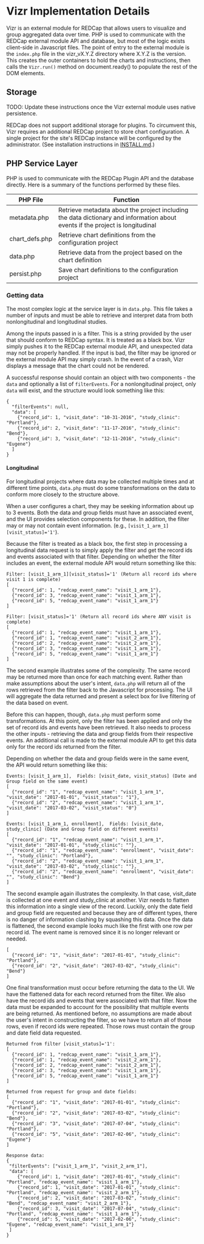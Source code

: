 # Vizr Implementation Details

Vizr is an external module for REDCap that allows users to visualize and group aggregated data over time. PHP is used to communicate with the REDCap external module API and database, but most of the logic exists client-side in Javascript files. The point of entry to the external module is the `index.php` file in the vizr_vX.Y.Z directory where X.Y.Z is the version. This creates the outer containers to hold the charts and instructions, then calls the `Vizr.run()` method on document.ready() to populate the rest of the DOM elements.

## Storage

TODO: Update these instructions once the Vizr external module uses native persistence.

REDCap does not support additional storage for plugins. To circumvent this, Vizr requires an additional REDCap project to store chart configuration. A single project for the site's REDCap instance will be configured by the administrator. (See installation instructions in [INSTALL.md](INSTALL.md).)

## PHP Service Layer

PHP is used to communicate with the REDCap Plugin API and the database directly. Here is a summary of the functions performed by these files.

PHP File | Function
---------| ---------
metadata.php | Retrieve metadata about the project including the data dictionary and information about events if the project is longitudinal
chart_defs.php | Retrieve chart definitions from the configuration project
data.php | Retrieve data from the project based on the chart definition
persist.php | Save chart definitions to the configuration project

### Getting data

The most complex logic at the service layer is in `data.php`. This file takes a number of inputs and must be able to retrieve and interpret data from both nonlongitudinal and longitudinal studies.

Among the inputs passed in is a filter. This is a string provided by the user that should conform to REDCap syntax. It is treated as a black box. Vizr simply pushes it to the REDCap external module API, and unexpected data may not be properly handled. If the input is bad, the filter may be ignored or the external module API may simply crash. In the event of a crash, Vizr displays a message that the chart could not be rendered.

A successful response should contain an object with two components - the `data` and optionally a list of `filterEvents`. For a nonlongitudinal project, only `data` will exist, and the structure would look something like this:

```
{
  "filterEvents": null,
  "data": [
    {"record_id": 1, "visit_date": "10-31-2016", "study_clinic": "Portland"},
    {"record_id": 2, "visit_date": "11-17-2016", "study_clinic": "Bend"},
    {"record_id": 3, "visit_date": "12-11-2016", "study_clinic": "Eugene"}
  ]
}
```

#### Longitudinal

For longitudinal projects where data may be collected multiple times and at different time points, `data.php` must do some transformations on the data to conform more closely to the structure above.

When a user configures a chart, they may be seeking information about up to 3 events. Both the data and group fields must have an associated event, and the UI provides selection components for these. In addition, the filter may or may not contain event information. (e.g., `[visit_1_arm_1][visit_status]='1'`).

Because the filter is treated as a black box, the first step in processing a longitudinal data request is to simply apply the filter and get the record ids and events associated with that filter. Depending on whether the filter includes an event, the external module API would return something like this:

```
Filter: [visit_1_arm_1][visit_status]='1' (Return all record ids where visit 1 is complete)
[
  {"record_id": 1, "redcap_event_name": "visit_1_arm_1"},
  {"record_id": 3, "redcap_event_name": "visit_1_arm_1"},
  {"record_id": 5, "redcap_event_name": "visit_1_arm_1"}
]

Filter: [visit_status]='1' (Return all record ids where ANY visit is complete)
[
  {"record_id": 1, "redcap_event_name": "visit_1_arm_1"},
  {"record_id": 1, "redcap_event_name": "visit_2_arm_1"},
  {"record_id": 2, "redcap_event_name": "visit_2_arm_1"},
  {"record_id": 3, "redcap_event_name": "visit_1_arm_1"},
  {"record_id": 5, "redcap_event_name": "visit_1_arm_1"}
]
```
The second example illustrates some of the complexity. The same record may be returned more than once for each matching event. Rather than make assumptions about the user's intent, `data.php` will return all of the rows retrieved from the filter back to the Javascript for processing. The UI will aggregate the data returned and present a select box for live filtering of the data based on event.

Before this can happen, though, `data.php` must perform some transformations. At this point, only the filter has been applied and only the set of record ids and events have been retrieved. It also needs to process the other inputs - retrieving the data and group fields from their respective events. An additional call is made to the external module API to get this data only for the record ids returned from the filter.

Depending on whether the data and group fields were in the same event, the API would return something like this:

```
Events: [visit_1_arm_1],  Fields: [visit_date, visit_status] (Date and Group field on the same event)
[
  {"record_id": "1", "redcap_event_name": "visit_1_arm_1", "visit_date": "2017-01-01", "visit_status": "1"},
  {"record_id": "2", "redcap_event_name": "visit_1_arm_1", "visit_date": "2017-03-02", "visit_status": "0"}
]

Events: [visit_1_arm_1, enrollment],  Fields: [visit_date, study_clinic] (Date and Group field on different events)
[
  {"record_id": "1", "redcap_event_name": "visit_1_arm_1", "visit_date": "2017-01-01", "study_clinic": ""},
  {"record_id": "1", "redcap_event_name": "enrollment", "visit_date": "", "study_clinic": "Portland"},
  {"record_id": "2", "redcap_event_name": "visit_1_arm_1", "visit_date": "2017-03-02", "study_clinic": ""},
  {"record_id": "2", "redcap_event_name": "enrollment", "visit_date": "", "study_clinic": "Bend"}
]
```
The second example again illustrates the complexity. In that case, visit_date is collected at one event and study_clinic at another. Vizr needs to flatten this information into a single view of the record. Luckily, only the date field and group field are requested and because they are of different types, there is no danger of information clashing by squashing this data. Once the data is flattened, the second example looks much like the first with one row per record id. The event name is removed since it is no longer relevant or needed.

```
[
  {"record_id": "1", "visit_date": "2017-01-01", "study_clinic": "Portland"},
  {"record_id": "2", "visit_date": "2017-03-02", "study_clinic": "Bend"}
]
```

One final transformation must occur before returning the data to the UI. We have the flattened data for each record returned from the filter. We also have the record ids and events that were associated with that filter. Now the data must be expanded to account for the possibility that multiple events are being returned. As mentioned before, no assumptions are made about the user's intent in constructing the filter, so we have to return all of those rows, even if record ids were repeated. Those rows must contain the group and date field data requested.

```
Returned from filter [visit_status]='1':
[
  {"record_id": 1, "redcap_event_name": "visit_1_arm_1"},
  {"record_id": 1, "redcap_event_name": "visit_2_arm_1"},
  {"record_id": 2, "redcap_event_name": "visit_2_arm_1"},
  {"record_id": 3, "redcap_event_name": "visit_1_arm_1"},
  {"record_id": 5, "redcap_event_name": "visit_1_arm_1"}
]

Returned from request for group and date fields:
[
  {"record_id": "1", "visit_date": "2017-01-01", "study_clinic": "Portland"},
  {"record_id": "2", "visit_date": "2017-03-02", "study_clinic": "Bend"},
  {"record_id": "3", "visit_date": "2017-07-04", "study_clinic": "Portland"},
  {"record_id": "5", "visit_date": "2017-02-06", "study_clinic": "Eugene"}
]

Response data:
{
 "filterEvents": ["visit_1_arm_1", "visit_2_arm_1"],
 "data": [
    {"record_id": 1, "visit_date": "2017-01-01", "study_clinic": "Portland", "redcap_event_name": "visit_1_arm_1"},
    {"record_id": 1, "visit_date": "2017-01-01", "study_clinic": "Portland", "redcap_event_name": "visit_2_arm_1"},
    {"record_id": 2, "visit_date": "2017-03-02", "study_clinic": "Bend", "redcap_event_name": "visit_2_arm_1"},
    {"record_id": 3, "visit_date": "2017-07-04", "study_clinic": "Portland", "redcap_event_name": "visit_1_arm_1"},
    {"record_id": 5, "visit_date": "2017-02-06", "study_clinic": "Eugene", "redcap_event_name": "visit_1_arm_1"}
 ]
}
```
